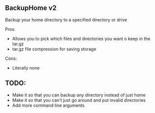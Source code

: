 BackupHome v2
-------------
Backup your home directory to a specified directory or drive

Pros:
+ Allows you to pick which files and directories you want o keep in the tar.gz
+ tar.gz file compression for saving storage

Cons:
- Literally none

TODO:
-----
- Make it so that you can backup any directory instead of just home
- Make it so that you can't just go around and put invalid directories
- Add more command line arguments

